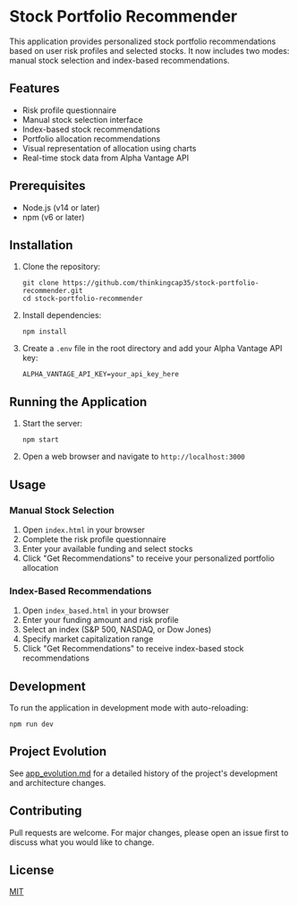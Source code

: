 # Stock Portfolio Recommender

This application provides personalized stock portfolio recommendations based on user risk profiles and selected stocks. It now includes two modes: manual stock selection and index-based recommendations.

## Features

- Risk profile questionnaire
- Manual stock selection interface
- Index-based stock recommendations
- Portfolio allocation recommendations
- Visual representation of allocation using charts
- Real-time stock data from Alpha Vantage API

## Prerequisites

- Node.js (v14 or later)
- npm (v6 or later)

## Installation

1. Clone the repository:
   ```
   git clone https://github.com/thinkingcap35/stock-portfolio-recommender.git
   cd stock-portfolio-recommender
   ```

2. Install dependencies:
   ```
   npm install
   ```

3. Create a `.env` file in the root directory and add your Alpha Vantage API key:
   ```
   ALPHA_VANTAGE_API_KEY=your_api_key_here
   ```

## Running the Application

1. Start the server:
   ```
   npm start
   ```

2. Open a web browser and navigate to `http://localhost:3000`

## Usage

### Manual Stock Selection
1. Open `index.html` in your browser
2. Complete the risk profile questionnaire
3. Enter your available funding and select stocks
4. Click "Get Recommendations" to receive your personalized portfolio allocation

### Index-Based Recommendations
1. Open `index_based.html` in your browser
2. Enter your funding amount and risk profile
3. Select an index (S&P 500, NASDAQ, or Dow Jones)
4. Specify market capitalization range
5. Click "Get Recommendations" to receive index-based stock recommendations

## Development

To run the application in development mode with auto-reloading:

```
npm run dev
```

## Project Evolution

See [app_evolution.md](app_evolution.md) for a detailed history of the project's development and architecture changes.

## Contributing

Pull requests are welcome. For major changes, please open an issue first to discuss what you would like to change.

## License

[MIT](https://choosealicense.com/licenses/mit/)
